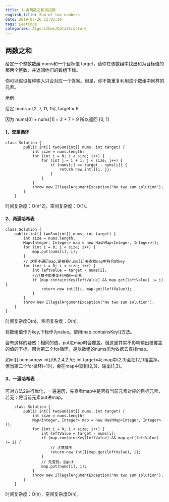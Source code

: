 ```yaml
---
title: 1-由两数之和找加数
english_title: Sum-of-two-numbers
date: 2019-07-26 13:03:20
tags: LeetCode
categories: Algorithms/DataStructure
---
```


## 两数之和
给定一个整数数组 nums和一个目标值 target，请你在该数组中找出和为目标值的那两个整数，并返回他们的数组下标。

你可以假设每种输入只会对应一个答案。但是，你不能重复利用这个数组中同样的元素。

示例:

给定 nums = [2, 7, 11, 15], target = 9

因为 nums[0] + nums[1] = 2 + 7 = 9
所以返回 [0, 1]

#### 1、双重循环
```
class Solution {
        public int[] twoSum(int[] nums, int target) {
            int size = nums.length;
            for (int i = 0; i < size; i++) {
                for (int j = i + 1; j < size; j++) {
                    if (nums[j] == target - nums[i]) {
                        return new int[]{i, j};
                    }
                }
            }
            throw new IllegalArgumentException("No two sum solution");
        }
    }
```
时间复杂度：O(n^2)，空间复杂度：O(1)。
#### 2、两遍哈希表
```
class Solution {
    public int[] twoSum(int[] nums, int target) {
        int size = nums.length;
        Map<Integer, Integer> map = new HashMap<Integer, Integer>();
        for (int i = 0; i < size; i++) {
            map.put(nums[i], i);
        }
        // 这里不遍历map,是根据nums[i]去查找map中符合的key
        for (int i = 0; i < size; i++) {
            int leftValue = target - nums[i];
            //注意不能重复利用同一元素
            if (map.containsKey(leftValue) && map.get(leftValue) != i) {
                return new int[]{i, map.get(leftValue)};
            }
        }
        throw new IllegalArgumentException("No two sum solution");
    }
}
```
时间复杂度O(n)，空间复杂度：O(n)。

将数组值作为key,下标作为value。使用map.containsKey()方法。

会有这样的疑惑：相同的值，put进map时会覆盖。但这里其实不影响输出被覆盖的值的下标。因为第二个for循环，是以数组的nums[i]为依据去查找map。

如int[] nums=new int[]{6,2,4,2,5};
        int target=4;
map中(2,3)会把(2,1)覆盖掉。但当第二个for循环i=1时，会在map中查到(2,3)，输出{1,3}。

#### 3、一遍哈希表
可对方法2进行优化，一遍遍历，先查看map中是否有当前元素对应的目标元素，若无：将当前元素put进map。
```
    class Solution {
        public int[] twoSum(int[] nums, int target) {
            int size = nums.length;
            Map<Integer, Integer> map = new HashMap<Integer, Integer>();
            for (int i = 0; i < size; i++) {
                int leftValue = target - nums[i];
                if (map.containsKey(leftValue) && map.get(leftValue) != i) {
                    // 注意顺序
                    return new int[]{map.get(leftValue), i};
                }
                // 先查找，后put
                map.put(nums[i], i);
            }
            throw new IllegalArgumentException("No two sum solution");
        }
    }
```
时间复杂度：O(n)，空间复杂度O(n)。